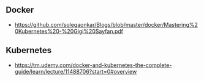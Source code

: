 ## Docker
- https://github.com/solegaonkar/Blogs/blob/master/docker/Mastering%20Kubernetes%20-%20Gigi%20Sayfan.pdf

## Kubernetes
- https://tm.udemy.com/docker-and-kubernetes-the-complete-guide/learn/lecture/11488706?start=0#overview
